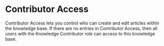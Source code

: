 # Contributor Access
Contributor Access lets you control who can create and edit articles within the knowledge base.  If there are no entries in Contributor Access, then all users with the Knowledge Contributor role can access to this knowledge base.